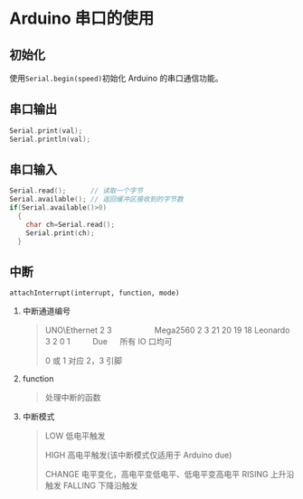 <!--
title: 05-串口通信
sort:
-->

# Arduino 串口的使用

## 初始化

使用`Serial.begin(speed)`初始化 Arduino 的串口通信功能。

## 串口输出

```c++
Serial.print(val);
Serial.println(val);
```

## 串口输入

```cpp
Serial.read();		// 读取一个字节
Serial.available();	// 返回缓冲区接收到的字节数
if(Serial.available()>0)
  {
    char ch=Serial.read();
    Serial.print(ch);
  }
```

## 中断

`attachInterrupt(interrupt, function, mode)`

1. 中断通道编号

   > UNO\Ethernet 2 3 　 　 　 　
   > Mega2560 2 3 21 20 19 18
   > Leonardo 3 2 0 1 　 　
   > Due 　 所有 IO 口均可
   >
   > 0 或 1 对应 2，3 引脚

2. function

   > 处理中断的函数

3. 中断模式

   > LOW 低电平触发
   >
   > HIGH 高电平触发(该中断模式仅适用于 Arduino due)
   >
   > CHANGE 电平变化，高电平变低电平、低电平变高电平
   > RISING 上升沿触发
   > FALLING 下降沿触发
